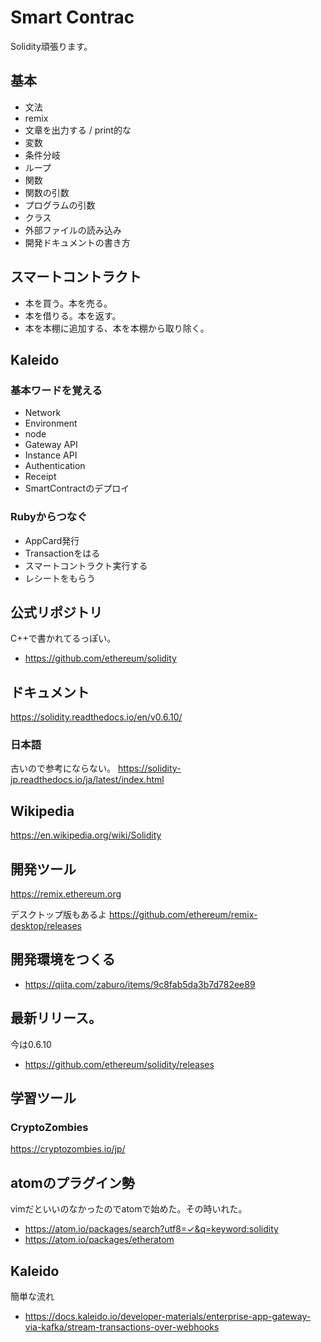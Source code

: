 # Smart Contrac
Solidity頑張ります。

## 基本

- 文法
- remix
- 文章を出力する / print的な
- 変数
- 条件分岐
- ループ
- 関数
- 関数の引数
- プログラムの引数
- クラス
- 外部ファイルの読み込み
- 開発ドキュメントの書き方

## スマートコントラクト
- 本を買う。本を売る。
- 本を借りる。本を返す。
- 本を本棚に追加する、本を本棚から取り除く。

## Kaleido
### 基本ワードを覚える
- Network
- Environment
- node
- Gateway API
- Instance API
- Authentication
- Receipt
- SmartContractのデプロイ

### Rubyからつなぐ
- AppCard発行
- Transactionをはる
- スマートコントラクト実行する
- レシートをもらう

## 公式リポジトリ
C++で書かれてるっぽい。
- https://github.com/ethereum/solidity


## ドキュメント
https://solidity.readthedocs.io/en/v0.6.10/

### 日本語
古いので参考にならない。
https://solidity-jp.readthedocs.io/ja/latest/index.html

## Wikipedia
https://en.wikipedia.org/wiki/Solidity

## 開発ツール
https://remix.ethereum.org

デスクトップ版もあるよ
https://github.com/ethereum/remix-desktop/releases

## 開発環境をつくる
- https://qiita.com/zaburo/items/9c8fab5da3b7d782ee89

## 最新リリース。
今は0.6.10
- https://github.com/ethereum/solidity/releases

## 学習ツール
### CryptoZombies
https://cryptozombies.io/jp/

## atomのプラグイン勢
vimだといいのなかったのでatomで始めた。その時いれた。
- https://atom.io/packages/search?utf8=✓&q=keyword:solidity
- https://atom.io/packages/etheratom

## Kaleido
簡単な流れ
- https://docs.kaleido.io/developer-materials/enterprise-app-gateway-via-kafka/stream-transactions-over-webhooks
